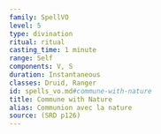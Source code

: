 ```yaml
---
family: SpellVO
level: 5
type: divination
ritual: ritual
casting_time: 1 minute
range: Self
components: V, S
duration: Instantaneous
classes: Druid, Ranger
id: spells_vo.md#commune-with-nature
title: Commune with Nature
alias: Communion avec la nature
source: (SRD p126)
---
```


